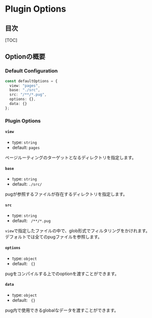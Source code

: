 <h1>Plugin Options</h1>

<h2>目次</h2>

[TOC]

<h2>Optionの概要</h2>

<h3>Default Configuration</h3>

```typescript
const defaultOptions = {
  view: "pages",
  base: "./src",
  src: "/**/*.pug",
  options: {},
  data: {}
};
```

<h3>Plugin Options</h3>

#### `view`
- type: `string`
- default: `pages`

ページルーティングのターゲットとなるディレクトリを指定します。

#### `base`
- type: `string`
- default: `./src/`

pugが参照するファイルが存在するディレクトリを指定します。

#### `src`
- type: `string`
- default: ` /**/*.pug`

`view`で指定したファイルの中で、glob形式でフィルタリングをかけれます。<br/>デフォルトでは全てのpugファイルを参照します。

#### `options`
- type: `object`
- default: ` {}`

pugをコンパイルする上でのoptionを渡すことができます。

#### `data`
- type: `object`
- default: ` {}`

pug内で使用できるglobalなデータを渡すことができます。